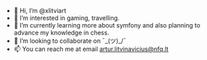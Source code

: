 - 👋 Hi, I’m @xlitviart
- 👀 I’m interested in gaming, travelling.
- 🌱 I’m currently learning more about symfony and also planning to advance my knowledge in chess. 
- 💞️ I’m looking to collaborate on ¯\_(ツ)_/¯
- 📫 You can reach me at email artur.litvinavicius@nfq.lt

<!---
xlitviart/xlitviart is a ✨ special ✨ repository because its `README.md` (this file) appears on your GitHub profile.
You can click the Preview link to take a look at your changes.
--->
